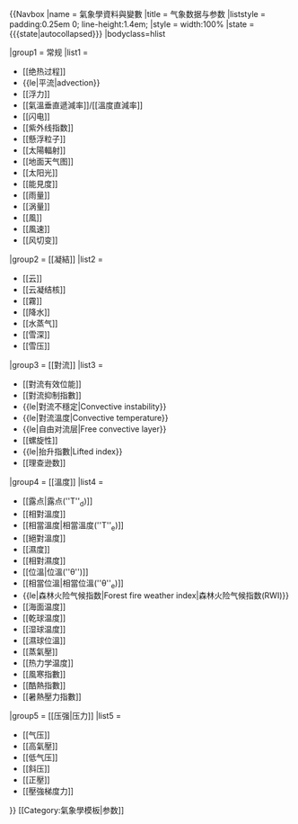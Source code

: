 {{Navbox
|name  = 氣象學資料與變數
|title = 气象数据与参数
|liststyle = padding:0.25em 0; line-height:1.4em;
|style  = width:100%
|state = {{{state<includeonly>|autocollapsed</includeonly>}}}
|bodyclass=hlist

|group1 = 常规
|list1  = 
* [[绝热过程]]
* {{le|平流|advection}}
* [[浮力]]
* [[氣溫垂直遞減率]]/[[溫度直減率]]
* [[闪电]]
* [[紫外线指数]]
* [[懸浮粒子]]
* [[太陽輻射]]
* [[地面天气图]]
* [[太阳光]]
* [[能見度]]
* [[雨量]]
* [[涡量]]
* [[風]]
* [[風速]]
* [[风切变]]

|group2 = [[凝結]]
|list2  = 
* [[云]]
* [[云凝结核]]
* [[霧]]
* [[降水]]
* [[水蒸气]]
* [[雪深]]
* [[雪压]]

|group3 = [[對流]]
|list3  =
* [[對流有效位能]]
* [[對流抑制指數]]
* {{le|對流不穩定|Convective instability}}
* {{le|對流溫度|Convective temperature}}
* {{le|自由对流层|Free convective layer}}
* [[螺旋性]]
* {{le|抬升指數|Lifted index}}
* [[理查逊数]]

|group4 = [[溫度]]
|list4  = 
* [[露点‎|露点‎(''T''<sub>d</sub>)]]
* [[相對溫度]] 
* [[相當溫度|相當溫度(''T''<sub>e</sub>)]]
* [[絕對溫度]] 
* [[濕度]]
* [[相對濕度]]
* [[位溫|位溫(''θ'')]]
* [[相當位溫|相當位溫(''θ''<sub>e</sub>)]]
* {{le|森林火险气候指数|Forest fire weather index|森林火险气候指数(RWI)}}
* [[海面温度]]
* [[乾球温度]]
* [[湿球温度]]
* [[濕球位溫]]
* [[蒸氣壓]]
* [[热力学温度]]
* [[風寒指數]]
* [[酷熱指數]] 
* [[暑熱壓力指數]]

|group5 = [[压强|压力]]
|list5  = 
* [[气压]]
* [[高氣壓]]
* [[低气压]]
* [[斜压]]
* [[正壓]]
* [[壓強梯度力]]

}}<noinclude>
[[Category:氣象學模板|参数]]
</noinclude>